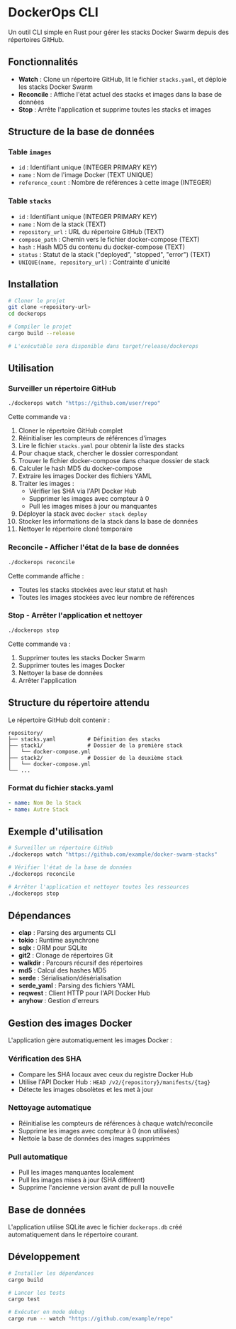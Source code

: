 # DockerOps CLI

Un outil CLI simple en Rust pour gérer les stacks Docker Swarm depuis des répertoires GitHub.

## Fonctionnalités

- **Watch** : Clone un répertoire GitHub, lit le fichier `stacks.yaml`, et déploie les stacks Docker Swarm
- **Reconcile** : Affiche l'état actuel des stacks et images dans la base de données
- **Stop** : Arrête l'application et supprime toutes les stacks et images

## Structure de la base de données

### Table `images`
- `id` : Identifiant unique (INTEGER PRIMARY KEY)
- `name` : Nom de l'image Docker (TEXT UNIQUE)
- `reference_count` : Nombre de références à cette image (INTEGER)

### Table `stacks`
- `id` : Identifiant unique (INTEGER PRIMARY KEY)
- `name` : Nom de la stack (TEXT)
- `repository_url` : URL du répertoire GitHub (TEXT)
- `compose_path` : Chemin vers le fichier docker-compose (TEXT)
- `hash` : Hash MD5 du contenu du docker-compose (TEXT)
- `status` : Statut de la stack ("deployed", "stopped", "error") (TEXT)
- `UNIQUE(name, repository_url)` : Contrainte d'unicité

## Installation

```bash
# Cloner le projet
git clone <repository-url>
cd dockerops

# Compiler le projet
cargo build --release

# L'exécutable sera disponible dans target/release/dockerops
```

## Utilisation

### Surveiller un répertoire GitHub

```bash
./dockerops watch "https://github.com/user/repo"
```

Cette commande va :
1. Cloner le répertoire GitHub complet
2. Réinitialiser les compteurs de références d'images
3. Lire le fichier `stacks.yaml` pour obtenir la liste des stacks
4. Pour chaque stack, chercher le dossier correspondant
5. Trouver le fichier docker-compose dans chaque dossier de stack
6. Calculer le hash MD5 du docker-compose
7. Extraire les images Docker des fichiers YAML
8. Traiter les images :
   - Vérifier les SHA via l'API Docker Hub
   - Supprimer les images avec compteur à 0
   - Pull les images mises à jour ou manquantes
9. Déployer la stack avec `docker stack deploy`
10. Stocker les informations de la stack dans la base de données
11. Nettoyer le répertoire cloné temporaire

### Reconcile - Afficher l'état de la base de données

```bash
./dockerops reconcile
```

Cette commande affiche :
- Toutes les stacks stockées avec leur statut et hash
- Toutes les images stockées avec leur nombre de références

### Stop - Arrêter l'application et nettoyer

```bash
./dockerops stop
```

Cette commande va :
1. Supprimer toutes les stacks Docker Swarm
2. Supprimer toutes les images Docker
3. Nettoyer la base de données
4. Arrêter l'application

## Structure du répertoire attendu

Le répertoire GitHub doit contenir :

```
repository/
├── stacks.yaml          # Définition des stacks
├── stack1/              # Dossier de la première stack
│   └── docker-compose.yml
├── stack2/              # Dossier de la deuxième stack
│   └── docker-compose.yml
└── ...
```

### Format du fichier stacks.yaml

```yaml
- name: Nom De la Stack
- name: Autre Stack
```

## Exemple d'utilisation

```bash
# Surveiller un répertoire GitHub
./dockerops watch "https://github.com/example/docker-swarm-stacks"

# Vérifier l'état de la base de données
./dockerops reconcile

# Arrêter l'application et nettoyer toutes les ressources
./dockerops stop
```

## Dépendances

- **clap** : Parsing des arguments CLI
- **tokio** : Runtime asynchrone
- **sqlx** : ORM pour SQLite
- **git2** : Clonage de répertoires Git
- **walkdir** : Parcours récursif des répertoires
- **md5** : Calcul des hashes MD5
- **serde** : Sérialisation/désérialisation
- **serde_yaml** : Parsing des fichiers YAML
- **reqwest** : Client HTTP pour l'API Docker Hub
- **anyhow** : Gestion d'erreurs

## Gestion des images Docker

L'application gère automatiquement les images Docker :

### Vérification des SHA
- Compare les SHA locaux avec ceux du registre Docker Hub
- Utilise l'API Docker Hub : `HEAD /v2/{repository}/manifests/{tag}`
- Détecte les images obsolètes et les met à jour

### Nettoyage automatique
- Réinitialise les compteurs de références à chaque watch/reconcile
- Supprime les images avec compteur à 0 (non utilisées)
- Nettoie la base de données des images supprimées

### Pull automatique
- Pull les images manquantes localement
- Pull les images mises à jour (SHA différent)
- Supprime l'ancienne version avant de pull la nouvelle

## Base de données

L'application utilise SQLite avec le fichier `dockerops.db` créé automatiquement dans le répertoire courant.

## Développement

```bash
# Installer les dépendances
cargo build

# Lancer les tests
cargo test

# Exécuter en mode debug
cargo run -- watch "https://github.com/example/repo"
```
